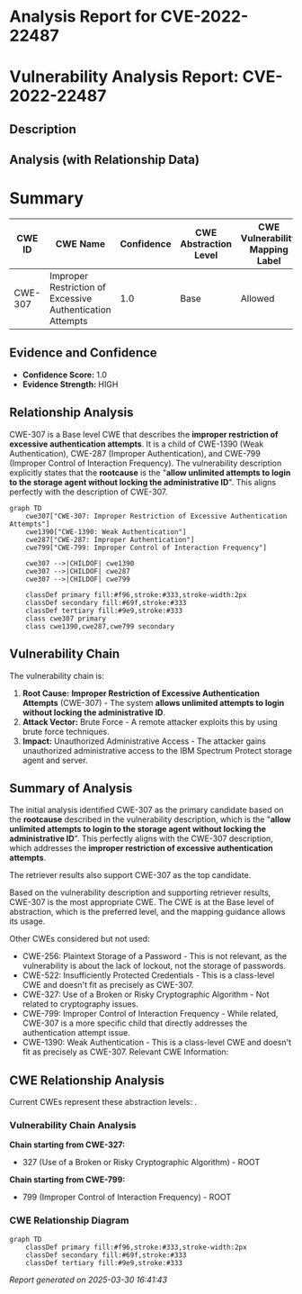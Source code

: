 # Analysis Report for CVE-2022-22487

# Vulnerability Analysis Report: CVE-2022-22487

## Description



## Analysis (with Relationship Data)

# Summary
| CWE ID | CWE Name | Confidence | CWE Abstraction Level | CWE Vulnerability Mapping Label | CWE-Vulnerability Mapping Notes |
|---|---|---|---|---|---|
| CWE-307 | Improper Restriction of Excessive Authentication Attempts | 1.0 | Base | Allowed | Primary CWE |

## Evidence and Confidence

*   **Confidence Score:** 1.0
*   **Evidence Strength:** HIGH

## Relationship Analysis
CWE-307 is a Base level CWE that describes the **improper restriction of excessive authentication attempts**. It is a child of CWE-1390 (Weak Authentication), CWE-287 (Improper Authentication), and CWE-799 (Improper Control of Interaction Frequency). The vulnerability description explicitly states that the **rootcause** is the "**allow unlimited attempts to login to the storage agent without locking the administrative ID**". This aligns perfectly with the description of CWE-307.

```mermaid
graph TD
    cwe307["CWE-307: Improper Restriction of Excessive Authentication Attempts"]
    cwe1390["CWE-1390: Weak Authentication"]
    cwe287["CWE-287: Improper Authentication"]
    cwe799["CWE-799: Improper Control of Interaction Frequency"]
    
    cwe307 -->|CHILDOF| cwe1390
    cwe307 -->|CHILDOF| cwe287
    cwe307 -->|CHILDOF| cwe799
    
    classDef primary fill:#f96,stroke:#333,stroke-width:2px
    classDef secondary fill:#69f,stroke:#333
    classDef tertiary fill:#9e9,stroke:#333
    class cwe307 primary
    class cwe1390,cwe287,cwe799 secondary
```

## Vulnerability Chain
The vulnerability chain is:
1.  **Root Cause:** **Improper Restriction of Excessive Authentication Attempts** (CWE-307) - The system **allows unlimited attempts to login without locking the administrative ID**.
2.  **Attack Vector:** Brute Force - A remote attacker exploits this by using brute force techniques.
3.  **Impact:** Unauthorized Administrative Access - The attacker gains unauthorized administrative access to the IBM Spectrum Protect storage agent and server.

## Summary of Analysis
The initial analysis identified CWE-307 as the primary candidate based on the **rootcause** described in the vulnerability description, which is the "**allow unlimited attempts to login to the storage agent without locking the administrative ID**". This perfectly aligns with the CWE-307 description, which addresses the **improper restriction of excessive authentication attempts**.

The retriever results also support CWE-307 as the top candidate.

Based on the vulnerability description and supporting retriever results, CWE-307 is the most appropriate CWE. The CWE is at the Base level of abstraction, which is the preferred level, and the mapping guidance allows its usage.

Other CWEs considered but not used:
*   CWE-256: Plaintext Storage of a Password - This is not relevant, as the vulnerability is about the lack of lockout, not the storage of passwords.
*   CWE-522: Insufficiently Protected Credentials - This is a class-level CWE and doesn't fit as precisely as CWE-307.
*   CWE-327: Use of a Broken or Risky Cryptographic Algorithm - Not related to cryptography issues.
*   CWE-799: Improper Control of Interaction Frequency - While related, CWE-307 is a more specific child that directly addresses the authentication attempt issue.
*   CWE-1390: Weak Authentication - This is a class-level CWE and doesn't fit as precisely as CWE-307.
Relevant CWE Information:


## CWE Relationship Analysis

Current CWEs represent these abstraction levels: .


### Vulnerability Chain Analysis

**Chain starting from CWE-327:**
- 327 (Use of a Broken or Risky Cryptographic Algorithm) - ROOT


**Chain starting from CWE-799:**
- 799 (Improper Control of Interaction Frequency) - ROOT



### CWE Relationship Diagram

```mermaid
graph TD
    classDef primary fill:#f96,stroke:#333,stroke-width:2px
    classDef secondary fill:#69f,stroke:#333
    classDef tertiary fill:#9e9,stroke:#333
```



*Report generated on 2025-03-30 16:41:43*
